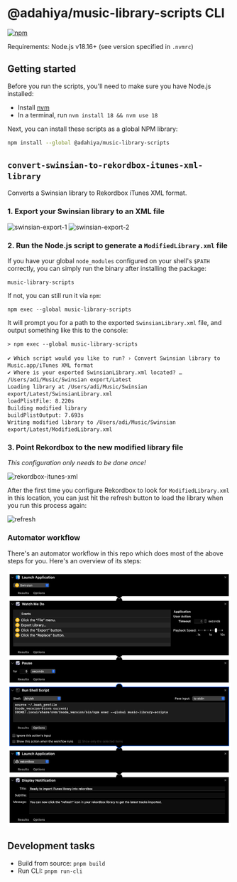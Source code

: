 # @adahiya/music-library-scripts CLI

[![npm](https://img.shields.io/npm/v/@adahiya/music-library-scripts.svg?label=@adahiya/music-library-scripts)](https://www.npmjs.com/package/@adahiya/music-library-scripts)

Requirements: Node.js v18.16+ (see version specified in `.nvmrc`)

## Getting started

Before you run the scripts, you'll need to make sure you have Node.js installed:

-   Install [nvm](https://github.com/nvm-sh/nvm)
-   In a terminal, run `nvm install 18 && nvm use 18`

Next, you can install these scripts as a global NPM library:

```sh
npm install --global @adahiya/music-library-scripts
```

## `convert-swinsian-to-rekordbox-itunes-xml-library`

Converts a Swinsian library to Rekordbox iTunes XML format.

### 1. Export your Swinsian library to an XML file

![swinsian-export-1](./docs/assets/swinsian-export-library.png)
![swinsian-export-2](./docs/assets/swinsian-export-library-location.png)

### 2. Run the Node.js script to generate a `ModifiedLibrary.xml` file

If you have your global `node_modules` configured on your shell's `$PATH` correctly, you can simply run the binary after installing the package:

```
music-library-scripts
```

If not, you can still run it via `npm`:

```
npm exec --global music-library-scripts
```

It will prompt you for a path to the exported `SwinsianLibrary.xml` file, and output something like this to the console:

```
> npm exec --global music-library-scripts

✔ Which script would you like to run? › Convert Swinsian library to Music.app/iTunes XML format
✔ Where is your exported SwinsianLibrary.xml located? … /Users/adi/Music/Swinsian export/Latest
Loading library at /Users/adi/Music/Swinsian export/Latest/SwinsianLibrary.xml
loadPlistFile: 8.220s
Building modified library
buildPlistOutput: 7.693s
Writing modified library to /Users/adi/Music/Swinsian export/Latest/ModifiedLibrary.xml
```

### 3. Point Rekordbox to the new modified library file

_This configuration only needs to be done once!_

![rekordbox-itunes-xml](./docs/assets/rekordbox-select-itunes-xml.png)

After the first time you configure Rekordbox to look for `ModifiedLibrary.xml` in this location,
you can just hit the refresh button to load the library when you run this process again:

![refresh](./docs/assets/rekordbox-refresh-itunes-xml.png)

### Automator workflow

There's an automator workflow in this repo which does most of the above steps for you. Here's an overview of its steps:

![workflow-overview](./automator/export-swinsian-library.workflow/Contents/QuickLook/Preview.png)

## Development tasks

-   Build from source: `pnpm build`
-   Run CLI: `pnpm run-cli`
